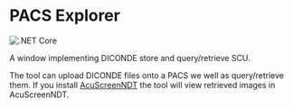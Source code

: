 # PACS Explorer

![.NET Core](https://github.com/iberisoft/PacsExplorer/workflows/.NET%20Core/badge.svg)

A window implementing DICONDE store and query/retrieve SCU.

The tool can upload DICONDE files onto a PACS we well as query/retrieve them. If you install [AcuScreenNDT](http://www.iberisoft.com/)
the tool will view retrieved images in AcuScreenNDT.
